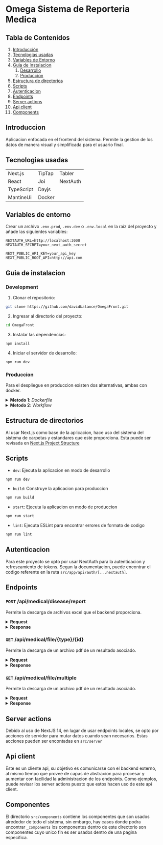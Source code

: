 # Omega Sistema de Reporteria Medica

## Tabla de Contenidos

1. [Introducción](#introduction)
2. [Tecnologias usadas](#used-technologies)
3. [Variables de Entorno](#environment-variables)
4. [Guia de Instalacion](#installation-guide)
   1. [Desarrollo](#installation-guide-dev)
   2. [Produccion](#installation-guide-prod)
5. [Estructura de directorios](#directory-structure)
6. [Scripts](#scripts)
7. [Autenticacion](#authentication)
7. [Endpoints](#endpoints)
7. [Server actions](#server-actions)
7. [Api client](#api-client)
7. [Components](#components)

<div id='introduction'/>

## Introduccion

Aplicacion enfocada en el frontend del sistema. Permite la gestion de los datos de manera visual y simplificada para el usuario final.

<div id='used-technologies'/>

## Tecnologias usadas

|            |        |          |
| ---------- | ------ | -------- |
| Next.js    | TipTap | Tabler   |
| React      | Joi    | NextAuth |
| TypeScript | Dayjs  |          |
| MantineUi  | Docker |          |

<div id='environment-variables'/>

## Variables de entorno

Crear un archivo `.env.prod`, `.env.dev` o `.env.local` en la raiz del proyecto y añade las siguientes variables:

```env
NEXTAUTH_URL=http://localhost:3000
NEXTAUTH_SECRET=your_next_auth_secret

NEXT_PUBLIC_API_KEY=your_api_key
NEXT_PUBLIC_ROOT_API=http://api.com
```

<div id='installation-guide'/>

## Guia de instalacion

<div id='installation-guide-dev'/>

### Development

1. Clonar el repositorio:

```bash
git clone https://github.com/davidbalance/OmegaFront.git
```

2. Ingresar al directorio del proyecto:

```bash
cd OmegaFront
```

3. Instalar las dependencias:

```bash
npm install
```

4. Iniciar el servidor de desarrollo:

```bash
npm run dev
```

<div id='installation-guide-prod'/>

### Produccion

Para el despliegue en produccion existen dos alternativas, ambas con docker.

<details>
  <summary><b>Metodo 1</b>: <i>Dockerfile</i></summary></br>

En el repositorio existe un archivo `Dockerfile`, este contiene toda la logica necesaria para crear una imagen de docker, generar un build de produccion e insertar un comando que inicia la aplicacion en cuando el contendor se enciende.

1. Clonar el repositorio:

```bash
git clone https://github.com/davidbalance/OmegaFront.git
```

2. Ingresar al directorio del proyecto:

```bash
cd OmegaFront
```

3. Crear una imagen de docker usando `Dockerfile`

```bash
docker build -t OmegaFront:latest .
```

4. Ejecutar la imagen creada

```bash
docker run OmegaFront:latest
```

</details>

<details>
  <summary><b>Metodo 2</b>: <i>Workflow</i></summary></br>

En el directorio `.github/workflow` encontrara el workflow del despliegue de la aplicacion, nombrado como `next.yml`. Este archivo ejecuta una serie de pasos para asegurarse que el sistema funcione sin problemas al mismo tiempo que crea una imagen de docker y la despliega en el servidor.

Los trabajos que corre este workflow son:

1. **build_and_push_docker_image**: Crea una imagen de docker usando el dockerfile presente en el repositorio y lo sube a dockerhub.
2. **deploy**: Entra al servidor, accede al directorio indicado, apaga el contenedor de la aplicacion, lo elimina, descarga la nueva imagen, y corre el nuevo contendor.

Al observar el workflow se podra identificara que usa variables de entorno, estas pueden ser encontradas en github en `settings > Security > Secrets and variables > Actions`

#### Secretos de Github

- `NEXT_PUBLIC_ROOT_API`: Root del API general, es la aplicacion del backend.
- `NEXT_PUBLIC_AUTH_TOKEN_KEY`: Nombre de la llave que sera colocada en las cookies del navegador.
- `NEXT_PUBLIC_REFRESH_TOKEN_KEY`: Nombre de la llave que sea colocada en las cookies del navegador.
- `NEXT_PUBLIC_CONFIGURATION_KEY`: Nombre de la llave que sea colocada en el almacenamiento del navegador.
- `NEXT_PUBLIC_LOGO_KEY`: Nombre de la llave que sea colocada en el almacenamiento del navegador.
- `NEXT_PUBLIC_RESOURCES_KEY`: Nombre de la llave que sea colocada en el almacenamiento del navegador.
- `NEXT_PUBLIC_USER_KEY`: Nombre de la llave que sea colocada en el almacenamiento del navegador.
- `DOCKER_IMAGE`: Nombre de la imagen
- `DOCKERHUB_USERNAME`: Usuario de dockerhub
- `DOCKERHUB_TOKEN`: Token que provee docker hub
- `SERVER_HOST`: Servidor donde se aloja la aplicacion
- `SERVER_USERNAME`: Usuario del servidor
- `SERVER_PASSWORD`: Contraseña del servidor
- `DOCKER_COMPOSE_DIRECTORY`: Directorio donde se aloja el archivo docker-compose.yml detro del servidor

##### Ejecucion del workflow

El workflow de despliegue se ejecutara automaticamente una vez se haga un cambio en la rama `main`

</details>

<div id='directory-structure'/>

## Estructura de directorios

Al usar Next.js como base de la aplicacion, hace uso del sistema del sistema de carpetas y estandares que este proporciona. Esta puede ser revisada en [Next.js Project Structure](https://nextjs.org/docs/getting-started/project-structure)

<div id='scripts'/>

## Scripts

- `dev`: Ejecuta la aplicacion en modo de desarrollo

```bash
npm run dev
```

- `build`: Construye la aplicacion para produccion

```bash
npm run build
```

- `start`: Ejecuta la aplicacion en modo de produccion

```bash
npm run start
```

- `lint`: Ejecuta ESLint para encontrar errores de formato de codigo

```bash
npm run lint
```

<div id='authentication'/>

## Autenticacion

Para este proyecto se opto por usar NextAuth para la autenticacion y refrescamiento de tokens. Segun la documentacion, puede encontrar el codigo referente en la ruta `src/app/api/auth/[...nextauth]`.

<div id='endpoints'/>

## Endpoints

### `POST` /api/medical/disease/report

Permite la descarga de archivos excel que el backend proporciona.

<details>
  <summary><b>Request</b></summary></br>

- **group**: Identificador del grupo corporativo
- **company**: Identificador de la empresa
- **year**: Año del que se quiere obtener el reporte

```typescript
{
  group?: number,
  company?: number,
  year?: number
}
```

  <details>
    <summary>Ejemplo: <i>Peticion base</i></summary></br>

```typescript
fetch("/api/medical/disease/report", {
  method: "POST",
  body: {
    group: 1,
    company: 1,
    year: 2024,
  },
});
```

  </details>
  
  <details>
    <summary>Ejemplo: <i>Sin año</i></summary></br>

```typescript
fetch("/api/medical/disease/report", {
  method: "POST",
  body: {
    group: 1,
    company: 1,
  },
});
```

  </details>

  <details>
    <summary>Ejemplo: <i>Sin grupo y empresa</i></summary></br>

```typescript
fetch("/api/medical/disease/report", {
  method: "POST",
  body: {
    year: 2024,
  },
});
```

  </details>

</details>

<details>
<summary><b>Response</b></summary></br>

El api retorna un blob que representa un archivo excel

</details>

### `GET` /api/medical/file/**{type}**/**{id}**

Permite la descarga de un archivo pdf de un resultado asociado.

<details>
  <summary><b>Request</b></summary></br>

```typescript
const type = "result"; // ESTE VALOR PUEDE UNICAMENTE SER 'result' o 'report';
const id = 1; // ESTE ES EL IDENTIFICADOR DE UN Resultado O REPORTE
fetch("/api/medical/file/report", {
  method: "GET",
});
```

</details>

<details>
<summary><b>Response</b></summary></br>

El api retorna un blob que representa un archivo pdf

</details>

### `GET` /api/medical/file/multiple

Permite la descarga de un archivo pdf de un resultado asociado.

<details>
  <summary><b>Request</b></summary></br>

- **files**: Arreglo de datos
  - **id**: Identificador del resultado o reporte
  - **type**: Tipo del archivo a descargar (result o report)

```typescript
{
  files: [
    {
      id: number,
      type: "result" | "report",
    },
  ];
}
```

<details>
  <summary>Ejemplo</summary></br>

```typescript
const type = "result"; // ESTE VALOR PUEDE UNICAMENTE SER 'result' o 'report';
const id = 1; // ESTE ES EL IDENTIFICADOR DE UN Resultado O REPORTE
fetch("/api/medical/file/multiple", {
  method: "POST",
  body: [
    {
      id: 1
      type: "result",
    }
  ]
});
```

</details>

</details>

<details>
<summary><b>Response</b></summary></br>

El api retorna un blob que representa un archivo zip

</details>

<div id='server-actions'/>

## Server actions

Debido al uso de NextJS 14, en lugar de usar endpoints locales, se opto por acciones de servidor para mutar datos cuando sean necesarios. Estas acciones pueden ser encontadas en `src/server`

<div id='api-client'/>

## Api client

Este es un cliente api, su objetivo es comunicarse con el backend externo, al mismo tiempo que provee de capas de abstracion para procesar y aumentar con facilidad la administracion de los endpoints. Como ejemplos, puede revisar los server actions puesto que estos hacen uso de este api client.

<div id='components'/>

## Componentes

El directorio `src/components` contiene los componentes que son usados alrededor de todo el sistema, sin embargo, hay casos donde podra encontrar `_components` los componentes dentro de este directorio son componentes cuyo unico fin es ser usados dentro de una pagina especifica.

